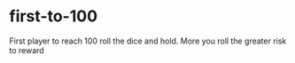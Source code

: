 # first-to-100
 First player to reach 100 roll the dice and hold. More you roll the greater risk to reward
